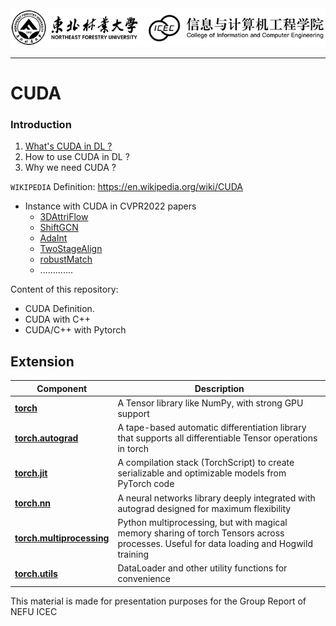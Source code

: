 <img src="/pics/logo.png" width="950px"> 


--------------------------------------------------------------------------------
# CUDA

### Introduction
1. [What's CUDA in DL ?](https://github.com/moulelin/CUDA-NEFU/wiki/CUDA-Definition)
2. How to use CUDA in DL ?
3. Why we need CUDA ?

`WIKIPEDIA` Definition: https://en.wikipedia.org/wiki/CUDA



- Instance with CUDA in CVPR2022 papers
  - [3DAttriFlow](https://github.com/fatPeter/ThreeDAC)
  - [ShiftGCN](https://github.com/kchengiva/Shift-GCN)
  - [AdaInt
  ](https://github.com/imcharlesy/adaint)
  - [TwoStageAlign](https://github.com/guoshi28/2stagealign)
  - [robustMatch](https://github.com/thinklab-sjtu/robustmatch)
  - .............
  
Content of this repository:

- CUDA Definition. 
- CUDA with C++
- CUDA/C++ with Pytorch

## Extension

| Component | Description |
| ---- | --- |
| [**torch**](https://pytorch.org/docs/stable/torch.html) | A Tensor library like NumPy, with strong GPU support |
| [**torch.autograd**](https://pytorch.org/docs/stable/autograd.html) | A tape-based automatic differentiation library that supports all differentiable Tensor operations in torch |
| [**torch.jit**](https://pytorch.org/docs/stable/jit.html) | A compilation stack (TorchScript) to create serializable and optimizable models from PyTorch code  |
| [**torch.nn**](https://pytorch.org/docs/stable/nn.html) | A neural networks library deeply integrated with autograd designed for maximum flexibility |
| [**torch.multiprocessing**](https://pytorch.org/docs/stable/multiprocessing.html) | Python multiprocessing, but with magical memory sharing of torch Tensors across processes. Useful for data loading and Hogwild training |
| [**torch.utils**](https://pytorch.org/docs/stable/data.html) | DataLoader and other utility functions for convenience |



This material is made for presentation purposes for the Group Report of NEFU ICEC







